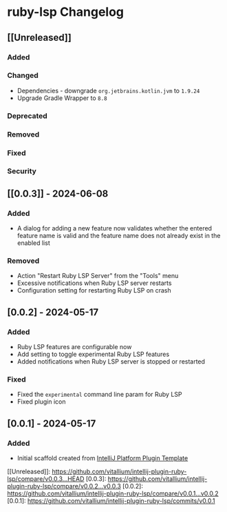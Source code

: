 # ruby-lsp Changelog

## [[Unreleased]]

### Added

### Changed

- Dependencies - downgrade `org.jetbrains.kotlin.jvm` to `1.9.24`
- Upgrade Gradle Wrapper to `8.8`

### Deprecated

### Removed

### Fixed

### Security

## [[0.0.3]] - 2024-06-08

### Added

- A dialog for adding a new feature now validates whether the entered feature name is valid and the feature name does not already exist in the enabled list

### Removed

- Action "Restart Ruby LSP Server" from the "Tools" menu
- Excessive notifications when Ruby LSP server restarts
- Configuration setting for restarting Ruby LSP on crash

## [0.0.2] - 2024-05-17

### Added

- Ruby LSP features are configurable now
- Add setting to toggle experimental Ruby LSP features
- Added notifications when Ruby LSP server is stopped or restarted

### Fixed

- Fixed the `experimental` command line param for Ruby LSP
- Fixed plugin icon

## [0.0.1] - 2024-05-17

### Added

- Initial scaffold created from [IntelliJ Platform Plugin Template](https://github.com/JetBrains/intellij-platform-plugin-template)

[[Unreleased]]: https://github.com/vitallium/intellij-plugin-ruby-lsp/compare/v0.0.3...HEAD
[0.0.3]: https://github.com/vitallium/intellij-plugin-ruby-lsp/compare/v0.0.2...v0.0.3
[0.0.2]: https://github.com/vitallium/intellij-plugin-ruby-lsp/compare/v0.0.1...v0.0.2
[0.0.1]: https://github.com/vitallium/intellij-plugin-ruby-lsp/commits/v0.0.1
